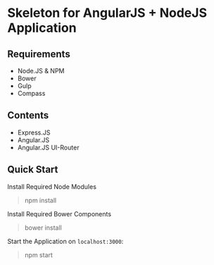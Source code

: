 Skeleton for AngularJS + NodeJS Application
===========================================

Requirements
------------

- Node.JS & NPM
- Bower
- Gulp
- Compass

Contents
--------

- Express.JS
- Angular.JS
- Angular.JS UI-Router

Quick Start
-----------

Install Required Node Modules
> npm install

Install Required Bower Components
> bower install

Start the Application on `localhost:3000`:
> npm start



